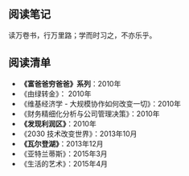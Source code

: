 ## 阅读笔记

读万卷书，行万里路；学而时习之，不亦乐乎。

## 阅读清单

- **《富爸爸穷爸爸》系列**：2010年
- 《由绿转金》： 2010年
- 《维基经济学 - 大规模协作如何改变一切》：2010年
- 《财务精细化分析与公司管理决策》：2010年
- **《发现利润区》**：2010年
- 《2030 技术改变世界》：2013年10月
- **《瓦尔登湖》**：2013年12月
- 《亚特兰蒂斯》：2015年3月
- 《生活的艺术》：2015年4月